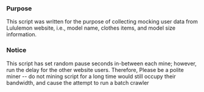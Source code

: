 ### Purpose
This script was written for the purpose of collecting mocking user data from
Lululemon website, i.e., model name, clothes items, and model size information.

### Notice
This script has set random pause seconds in-between each mine; however, run the
delay for the other website users. Therefore, Please be a polite miner -- do not
mining script for a long time would still occupy their bandwidth, and cause the
attempt to run a batch crawler
